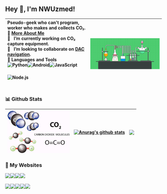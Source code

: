 ## Hey 👋, I'm NWUzmed!

<!-- Pseudo-geek who can't program, worker who makes and collects CO₂. 
<br/> -->

| Pseudo-geek who can't program, worker who makes and collects CO₂. <br> 🧐 <a href="https://co2co2.cf/" target="_blank">More About Me</a> <br> 🌌 &nbsp; I’m currently working on **CO₂ capture equipment**. <br> 🤝 &nbsp; I’m looking to collaborate on <a href="https://nwuzmed.ga/" target="_blank">DAC navigation</a>. <br> 🔨 Languages and Tools <br> <a href="https://www.python.org" target="_blank"><img align="left" alt="Python" height ="40px" src="https://raw.githubusercontent.com/rahul-jha98/github_readme_icons/main/language_and_tools/square/python/python.svg"></a> <a href="https://developer.android.com" target="_blank"> <img align="left" alt="Android" height ="40px" src="https://raw.githubusercontent.com/rahul-jha98/github_readme_icons/main/language_and_tools/square/android/android.svg"> </a> <a href="https://developer.mozilla.org/en-US/docs/Web/JavaScript" target="_blank"> <img align="left" alt="JavaScript" height ="40px"  src="https://raw.githubusercontent.com/rahul-jha98/github_readme_icons/main/language_and_tools/square/javascript/javascript.svg"> </a> <a href="https://nodejs.org" target="_blank"><img align="left" alt="Node.js" height ="40px" src="https://raw.githubusercontent.com/rahul-jha98/github_readme_icons/main/language_and_tools/square/node/node.svg"></a> | <img align="right" alt="GIF" src="https://github.com/nwuzmedoutlook/nwuzmedoutlook/blob/main/chemistry.gif" width="520px"/> |
| :------------- | ------------- |

<!-- <img align="right" alt="GIF" src="https://github.com/nwuzmedoutlook/nwuzmedoutlook/blob/main/chemistry.gif" width="520px"/> 

### 🧐 <a href="https://co2co2.cf/" target="_blank">More About Me</a>

- 🌌 &nbsp; I’m currently working on **CO₂ capture equipment**.
- 🤝 &nbsp; I’m looking to collaborate on <a href="https://nwuzmed.ga/" target="_blank">DAC navigation</a>.

### 🔨 Languages and Tools
<a href="https://www.python.org" target="_blank"><img align="left" alt="Python" height ="42px" src="https://raw.githubusercontent.com/rahul-jha98/github_readme_icons/main/language_and_tools/square/python/python.svg"></a>
<a href="https://developer.android.com" target="_blank"> <img align="left" alt="Android" height ="42px" src="https://raw.githubusercontent.com/rahul-jha98/github_readme_icons/main/language_and_tools/square/android/android.svg"> </a>
<a href="https://developer.mozilla.org/en-US/docs/Web/JavaScript" target="_blank"> <img align="left" alt="JavaScript" height ="42px"  src="https://raw.githubusercontent.com/rahul-jha98/github_readme_icons/main/language_and_tools/square/javascript/javascript.svg"> </a>
<a href="https://nodejs.org" target="_blank"><img align="left" alt="Node.js" height ="42px" src="https://raw.githubusercontent.com/rahul-jha98/github_readme_icons/main/language_and_tools/square/node/node.svg"></a> -->

<!-- <br>
<br> -->

### 📊 Github Stats

| <img src="https://github.com/nwuzmedoutlook/nwuzmedoutlook/blob/main/CO2.jpeg" width="200px"/>  | <a href="https://github.com/anuraghazra/github-readme-stats"><img align="center" src="https://github-readme-stats.vercel.app/api?username=nwuzmedoutlook&show_icons=true&include_all_commits=true&theme=buefy&hide_border=true" alt="Anurag's github stats" /></a> | <a href="https://github.com/anuraghazra/github-readme-stats"><img align="center" src="https://github-readme-stats.vercel.app/api/top-langs/?username=nwuzmedoutlook&layout=compact&theme=buefy&hide_border=true" /></a> |
| ------------- | ------------- | -------- |
</a>

### 🌈 My Websites
<a href="https://nwuzmed.ga/" target="_blank"> <img src="https://img.shields.io/badge/Nav-DAC-green" height="20" align="left"> </a>
<a href="https://co2co2.cf/" target="_blank"> <img src="https://img.shields.io/badge/Blog-NWUzmed's%20world-blue"  height="20" align="left"> </a>
<a href="https://co2capture.cf/" target="_blank"> <img src="https://img.shields.io/badge/Knowledge%20base-DAC-brightgreen" height="20" align="left"> </a>
<a href="https://carbonx.cf/" target="_blank"> <img src="https://img.shields.io/badge/Carbonx-CO%E2%82%82-brightgreen" height="20" align="left"> </a>
<br>
<br>
<a href="http://nwuzmed.ysepan.com/" target="_blank"> <img src="https://img.shields.io/badge/Documents-share-orange" height="20" align="left"> </a>
<a href="https://studyhard.cf/" target="_blank"> <img src="https://img.shields.io/badge/Study-courses-lightgrey" height="20" align="left"> </a>
<a href="https://support.qq.com/product/313460" target="_blank"> <img src="https://img.shields.io/badge/Message%20board-discuss-brightgreen" height="20" align="left"> </a>
<a href="https://ccus.cf/" target="_blank"> <img src="https://img.shields.io/badge/Resume-Yimu-yellow" height="20" align="left"> </a>
<a href="https://qq-group.cf/" target="_blank"> <img src="https://img.shields.io/badge/Group-help-red" height="20" align="left"> </a>
